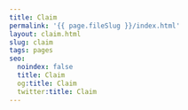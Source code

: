 ```yaml
---
title: Claim
permalink: '{{ page.fileSlug }}/index.html'
layout: claim.html
slug: claim
tags: pages
seo:
  noindex: false
  title: Claim
  og:title: Claim
  twitter:title: Claim
---
```



